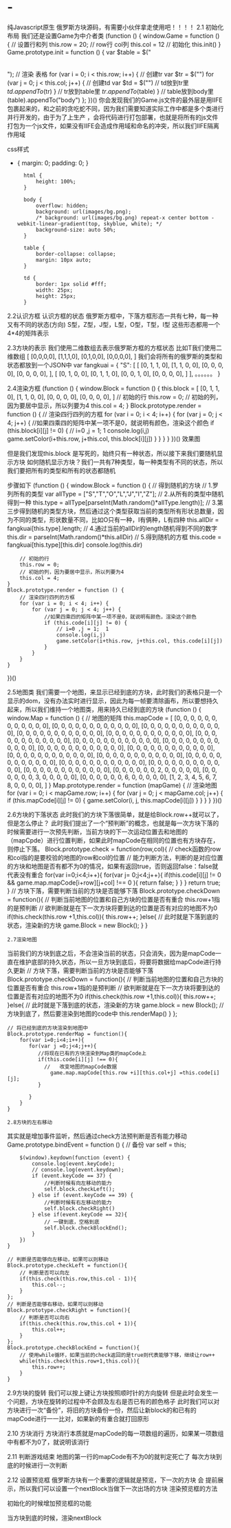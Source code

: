# -
纯Javascript原生 俄罗斯方块源码，有需要小伙伴拿走使用吧！！！！
2.1 初始化布局
我们还是设置Game为中介者类
(function () {
    window.Game = function () {
        // 设置行和列
        this.row = 20;
        // row行 col列
        this.col = 12
        // 初始化
        this.init()
    }
    Game.prototype.init = function () {
        var $table = $("<table></table>");
        // 渲染 表格
        for (var i = 0; i < this.row; i++) {
            // 创建tr
            var $tr = $("<tr></tr>")
            for (var j = 0; j < this.col; j++) {
                // 创建td
                var $td = $("<td></td>")
                // td放到tr里
                $td.appendTo($tr)
            }
            // tr放到table里
            $tr.appendTo($table)
        }
        // table放到body里
        $($table).appendTo("body")
    };
})()
你会发现我们的Game.js文件的最外层是用IIFE包裹起来的，和之前的贪吃蛇不同，因为我们需要知道实际工作中都是多个类进行并行开发的，由于为了上生产
，会将代码进行打包部署，也就是将所有的js文件打包为一个js文件，如果没有IIFE会造成作用域和命名的冲突，所以我们IIFE隔离作用域


css样式
* {
            margin: 0;
            padding: 0;
        }

        html {
            height: 100%;
        }

        body {
            overflow: hidden;
            background: url(images/bg.png);
            /* background: url(images/bg.png) repeat-x center bottom -webkit-linear-gradient(top, skyblue, white); */
            background-size: auto 50%;
        }

        table {
            border-collapse: collapse;
            margin: 10px auto;
        }

        td {
            border: 1px solid #fff;
            width: 25px;
            height: 25px;
        }
2.2认识方框
认识方框的状态
俄罗斯方框中，下落方框形态一共有七种，每一种又有不同的状态(方向)
S型，Z型，J型，L型，O型，T型，I型
这些形态都用一个4*4的矩阵表示

2.3方块的表示
我们使用二维数组去表示俄罗斯方框的方框状态
比如T我们使用二维数组
[
 [0,0,0,0],
 [1,1,1,0],
 [0,1,0,0],
 [0,0,0,0],
]
我们会将所有的俄罗斯的类型和状态都放到一个JSON中
var fangkuai = {
    "S": [
        [
            [0, 1, 1, 0],
            [1, 1, 0, 0],
            [0, 0, 0, 0],
            [0, 0, 0, 0],
        ],
        [
            [0, 1, 0, 0],
            [0, 1, 1, 0],
            [0, 0, 1, 0],
            [0, 0, 0, 0],
        ]
    ],
    。。。。。。
}


2.4渲染方框
(function () {
    window.Block = function () {
        this.block = [
            [0, 1, 1, 0],
            [1, 1, 0, 0],
            [0, 0, 0, 0],
            [0, 0, 0, 0],
        ]
        // 初始的行
        this.row = 0;
        // 初始的列，因为要居中显示，所以列要为4
        this.col = 4;
    }
    Block.prototype.render = function () {
        // 渲染四行四列的方框
        for (var i = 0; i < 4; i++) {
            for (var j = 0; j < 4; j++) {
                //如果四乘四的矩阵中某一项不是0，就说明有颜色，渲染这个颜色
                if (this.block[i][j] != 0) {
                    // i=0 ,j = 1;  1
                    console.log(i,j)
                    game.setColor(i+this.row, j+this.col, this.block[i][j])
                }
            }
        }
    }
})()
效果图

但是我们发现this.block 是写死的，始终只有一种状态，所以接下来我们要随机显示方块
如何随机显示方块？我们一共有7种类型，每一种类型有不同的状态，所以我们要把所有的类型和所有的状态都随机

步骤如下
(function () {
    window.Block = function () {
        // 得到随机的方块
        // 1.罗列所有的类型
        var allType = ["S","T","O","L","J","I","Z"];
        // 2.从所有的类型中随机得到一种
        this.type = allType[parseInt(Math.random()*allType.length)];
        // 3.第三步得到随机的类型方块，然后通过这个类型获取当前的类型所有形状总数量，因为不同的类型，形状数量不同，比如O只有一种，I有俩种，L有四种
        this.allDir = fangkuai[this.type].length;
        // 4.通过当前的allDir的length随机得到不同的数字
        this.dir = parseInt(Math.random()*this.allDir)
        // 5.得到随机的方框
        this.code = fangkuai[this.type][this.dir]
        console.log(this.dir)

        // 初始的行
        this.row = 0;
        // 初始的列，因为要居中显示，所以列要为4
        this.col = 4;
    }
    Block.prototype.render = function () {
        // 渲染四行四列的方框
        for (var i = 0; i < 4; i++) {
            for (var j = 0; j < 4; j++) {
                //如果四乘四的矩阵中某一项不是0，就说明有颜色，渲染这个颜色
                if (this.code[i][j] != 0) {
                    // i=0 ,j = 1;  1
                    console.log(i,j)
                    game.setColor(i+this.row, j+this.col, this.code[i][j])
                }
            }
        }
    }
})()


2.5地图类
我们需要一个地图，来显示已经到底的方块，此时我们的表格只是一个显示的dom，没有办法实时进行显示，因此为每一帧要清除画布，所以要想持久起来，所以我们维持一个地图类，用来持久已经到底的方块
(function () {
    window.Map = function () {
        // 地图的矩阵
        this.mapCode = [
            [0, 0, 0, 0, 0, 0, 0, 0, 0, 0, 0, 0],
            [0, 0, 0, 0, 0, 0, 0, 0, 0, 0, 0, 0],
            [0, 0, 0, 0, 0, 0, 0, 0, 0, 0, 0, 0],
            [0, 0, 0, 0, 0, 0, 0, 0, 0, 0, 0, 0],
            [0, 0, 0, 0, 0, 0, 0, 0, 0, 0, 0, 0],
            [0, 0, 0, 0, 0, 0, 0, 0, 0, 0, 0, 0],
            [0, 0, 0, 0, 0, 0, 0, 0, 0, 0, 0, 0],
            [0, 0, 0, 0, 0, 0, 0, 0, 0, 0, 0, 0],
            [0, 0, 0, 0, 0, 0, 0, 0, 0, 0, 0, 0],
            [0, 0, 0, 0, 0, 0, 0, 0, 0, 0, 0, 0],
            [0, 0, 0, 0, 0, 0, 0, 0, 0, 0, 0, 0],
            [0, 0, 0, 0, 0, 0, 0, 0, 0, 0, 0, 0],
            [0, 0, 0, 0, 0, 0, 0, 0, 0, 0, 0, 0],
            [0, 0, 0, 0, 0, 0, 0, 0, 0, 0, 0, 0],
            [0, 0, 0, 0, 0, 0, 0, 0, 0, 0, 0, 0],
            [0, 0, 0, 0, 0, 0, 0, 0, 0, 0, 0, 0],
            [0, 0, 0, 0, 0, 0, 2, 0, 0, 0, 0, 0],
            [0, 0, 0, 0, 0, 0, 3, 0, 0, 0, 0, 0],
            [0, 0, 0, 0, 0, 0, 6, 0, 0, 0, 0, 0],
            [1, 2, 3, 4, 5, 6, 7, 8, 0, 0, 0, 0],
        ]
    }
    Map.prototype.render = function (mapGame) {
        // 渲染地图
        for (var i = 0; i < mapGame.row; i++) {
            for (var j = 0; j < mapGame.col; j++) {
                if (this.mapCode[i][j] != 0) {
                    game.setColor(i, j, this.mapCode[i][j])
                }
            }
        }
    }
})()


2.6方块的下落状态
此时我们的方块下落很简单，就是给Block.row++就可以了，但是怎么停止？
此时我们提出了一个“预判断”的概念，也就是每一次方块下落的时候需要进行一次预先判断，当前方块的下一次运动位置去和地图的（mapCpde）进行位置判断，如果此时mapCode在相同的位置也有方块存在，则停止下落。
    Block.prototype.check = function(row,col){
        // check函数的row和col指的是要校验的地图的row和col的位置
        // 能力判断方法，判断的是对应位置的方块和地图是否有都不为0的情况，如果有返回true，否则返回false：false就代表没有重合
        for(var i=0;i<4;i++){
            for(var j= 0;j<4;j++){
                 if(this.code[i][j] != 0 && game.map.mapCode[i+row][j+col] !== 0 ){
                     return false;
                 }
            }
        }
        return true;
    }
    // 方块下落，需要判断当前的方块是否能够下落
    Block.prototype.checkDown = function(){
        // 判断当前地图的位置和自己方块的位置是否有重合 this.row+1指的是预判断
        // 欲判断就是在下一次方块将要到达的位置是否有对应的地图不为0
        if(this.check(this.row +1,this.col)){
           this.row++;
        }else{
            // 此时就是下落到底的状态，渲染新的方块
            game.Block = new Block();
        }
    }
    
    
    2.7渲染地图
当前我们的方块到底之后，不会渲染当前的状态，只会消失，因为是mapCode一直在维护底部的持久状态，所以一旦方块到底后，将要将数据给mapCode进行持久更新
    // 方块下落，需要判断当前的方块是否能够下落
    Block.prototype.checkDown = function(){
        // 判断当前地图的位置和自己方块的位置是否有重合 this.row+1指的是预判断
        // 欲判断就是在下一次方块将要到达的位置是否有对应的地图不为0
        if(this.check(this.row +1,this.col)){
           this.row++;
        }else{
            // 此时就是下落到底的状态，渲染新的方块
            game.block = new Block();
            // 方块到底了，然后要渲染到地图的code中
            this.renderMap()
        }
    };


    // 将已经到底的方块渲染到地图中
    Block.prototype.renderMap = function(){
        for(var i=0;i<4;i++){
           for(var j =0;j<4;j++){
              //将现在已有的方块渲染到Map类的mapCode上
              if(this.code[i][j] !== 0){
                //   改变地图的mapCode数据
                  game.map.mapCode[this.row +i][this.col+j] =this.code[i][j];
              } 

           }
        }
    }
    
    2.8方块的左右移动
其实就是增加事件监听，然后通过check方法预判断是否有能力移动
    Game.prototype.bindEvent = function () {
        // 备份
        var self = this;
        
        $(window).keydown(function (event) {
            console.log(event.keyCode);
            // console.log(event.keydown);
            if (event.keyCode == 37) {
                //判断时候有向左移动的能力
                self.block.checkLeft();
            } else if (event.keyCode == 39) {
                //判断时候有右左移动的能力
                self.block.checkRight()
            } else if(event.keyCode == 32){
                // 一键到底，空格到底
                self.block.checkBlockEnd();
            }
        })
    }

    // 判断是否能够向左移动，如果可以则移动
    Block.prototype.checkLeft = function(){
        // 判断是否可以向左
        if(this.check(this.row,this.col - 1)){
            this.col--;
        }
    };
    // 判断是否能够右移动，如果可以则移动
    Block.prototype.checkRight = function(){
        // 判断是否可以向右
        if(this.check(this.row,this.col + 1)){
            this.col++;
        }
    };
    Block.prototype.checkBlockEnd = function(){
        // 使用while循环，如果当前的check返回的是true则代表能够下移，继续让row++
        while(this.check(this.row+1,this.col)){
            this.row++;
        }
    }



2.9方块的旋转
我们可以按上键让方块按照顺时针的方向旋转
但是此时会发生一个问题，方块在旋转的过程中不会顾及左右是否已有的颜色格子
此时我们可以对方块进行一次“备份”，将旧的方块备份一份，然后让新block的和已有的mapCode进行一一比对，如果新的有重合就打回原形



2.10 方块消行
方块消行本质就是mapCode的每一项数组的遍历，如果某一项数组中有都不为0了，就说明该消行




2.11 判断游戏结束
地图的第一行的mapCode有不为0的就判定死亡了
每次方块到底的时候进行一次判断


2.12 设置预览框
俄罗斯方块有一个重要的逻辑就是预览，下一次的方块 会 提前展示，所以我们可以设置一个nextBlock当做下一次出场的方块
渲染预览框的方法

初始化的时候增加预览框的功能

当方块到底的时候，渲染nextBlock
